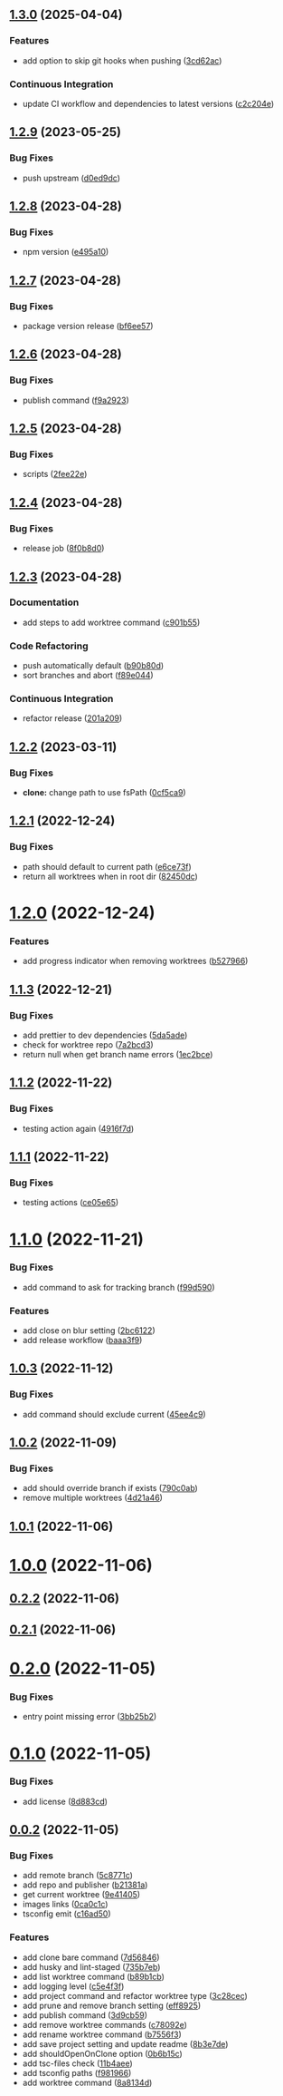 ## [1.3.0](https://github.com/philstainer/git-worktree/compare/v1.2.9...v1.3.0) (2025-04-04)

### Features

- add option to skip git hooks when pushing ([3cd62ac](https://github.com/philstainer/git-worktree/commit/3cd62ace0657b4ad4ba19316d911de599c1b20a7))

### Continuous Integration

- update CI workflow and dependencies to latest versions ([c2c204e](https://github.com/philstainer/git-worktree/commit/c2c204e6fb0a890b9c58496503fbb98ac9242323))

## [1.2.9](https://github.com/philstainer/git-worktree/compare/v1.2.8...v1.2.9) (2023-05-25)

### Bug Fixes

- push upstream ([d0ed9dc](https://github.com/philstainer/git-worktree/commit/d0ed9dcd9191e4bf8a86a22ef68296fe7ef882be))

## [1.2.8](https://github.com/philstainer/git-worktree/compare/v1.2.7...v1.2.8) (2023-04-28)

### Bug Fixes

- npm version ([e495a10](https://github.com/philstainer/git-worktree/commit/e495a100b33867a0cdfa3200fe5d47f0fa33d315))

## [1.2.7](https://github.com/philstainer/git-worktree/compare/v1.2.6...v1.2.7) (2023-04-28)

### Bug Fixes

- package version release ([bf6ee57](https://github.com/philstainer/git-worktree/commit/bf6ee574db6f8ab5b56189cd2b4150812d5208f9))

## [1.2.6](https://github.com/philstainer/git-worktree/compare/v1.2.5...v1.2.6) (2023-04-28)

### Bug Fixes

- publish command ([f9a2923](https://github.com/philstainer/git-worktree/commit/f9a292344489a5e782ec7372c579c927138e1cd4))

## [1.2.5](https://github.com/philstainer/git-worktree/compare/v1.2.4...v1.2.5) (2023-04-28)

### Bug Fixes

- scripts ([2fee22e](https://github.com/philstainer/git-worktree/commit/2fee22ea5cac29b13c8d86405bee8b3e5761b779))

## [1.2.4](https://github.com/philstainer/git-worktree/compare/v1.2.3...v1.2.4) (2023-04-28)

### Bug Fixes

- release job ([8f0b8d0](https://github.com/philstainer/git-worktree/commit/8f0b8d0cb4eb972f4d2ebec450ece8f76ce1610e))

## [1.2.3](https://github.com/philstainer/git-worktree/compare/v1.2.2...v1.2.3) (2023-04-28)

### Documentation

- add steps to add worktree command ([c901b55](https://github.com/philstainer/git-worktree/commit/c901b552c96a278c5e049a74c3997d95ef2b9909))

### Code Refactoring

- push automatically default ([b90b80d](https://github.com/philstainer/git-worktree/commit/b90b80db986fdddbafdf821ed213f7699d8c88d3))
- sort branches and abort ([f89e044](https://github.com/philstainer/git-worktree/commit/f89e04405a7f8d2de0de4f8e96f5f60a0aba3d4d))

### Continuous Integration

- refactor release ([201a209](https://github.com/philstainer/git-worktree/commit/201a209c0d70b2ab0d2a5de3429232d63f12ea5e))

## [1.2.2](https://github.com/philstainer/git-worktree/compare/v1.2.1...v1.2.2) (2023-03-11)

### Bug Fixes

- **clone:** change path to use fsPath ([0cf5ca9](https://github.com/philstainer/git-worktree/commit/0cf5ca9bcd06947b49befe8bd42998da771d9e9c))

## [1.2.1](https://github.com/philstainer/git-worktree/compare/v1.2.0...v1.2.1) (2022-12-24)

### Bug Fixes

- path should default to current path ([e6ce73f](https://github.com/philstainer/git-worktree/commit/e6ce73fc3583cc6a217ae24bd8b0c6da8d1eab81))
- return all worktrees when in root dir ([82450dc](https://github.com/philstainer/git-worktree/commit/82450dc53bb11c9276e8d5d329f6561ca25f1dcc))

# [1.2.0](https://github.com/philstainer/git-worktree/compare/v1.1.3...v1.2.0) (2022-12-24)

### Features

- add progress indicator when removing worktrees ([b527966](https://github.com/philstainer/git-worktree/commit/b5279668182827fc70ba2c0c5005ce9c5f38434c))

## [1.1.3](https://github.com/philstainer/git-worktree/compare/v1.1.2...v1.1.3) (2022-12-21)

### Bug Fixes

- add prettier to dev dependencies ([5da5ade](https://github.com/philstainer/git-worktree/commit/5da5adef32ce56fb82a044f6922253b2ae453811))
- check for worktree repo ([7a2bcd3](https://github.com/philstainer/git-worktree/commit/7a2bcd38bd50c4150104866d6458cd15ffd5e2fb))
- return null when get branch name errors ([1ec2bce](https://github.com/philstainer/git-worktree/commit/1ec2bcea7e42f23fe78ce5adfe67a02d13ff8e40))

## [1.1.2](https://github.com/philstainer/git-worktree/compare/v1.1.1...v1.1.2) (2022-11-22)

### Bug Fixes

- testing action again ([4916f7d](https://github.com/philstainer/git-worktree/commit/4916f7de388a72e6e9a927272a24c7d9a306aeb6))

## [1.1.1](https://github.com/philstainer/git-worktree/compare/v1.1.0...v1.1.1) (2022-11-22)

### Bug Fixes

- testing actions ([ce05e65](https://github.com/philstainer/git-worktree/commit/ce05e65fe240c59ce236bcddbba7d939bfed8b4a))

# [1.1.0](https://github.com/philstainer/git-worktree/compare/v1.0.3...v1.1.0) (2022-11-21)

### Bug Fixes

- add command to ask for tracking branch ([f99d590](https://github.com/philstainer/git-worktree/commit/f99d590f2ff15d92fb18ff5447ac14b1d7792dd7))

### Features

- add close on blur setting ([2bc6122](https://github.com/philstainer/git-worktree/commit/2bc6122a3661db8efc3485c1275d5cf10bad4dc5))
- add release workflow ([baaa3f9](https://github.com/philstainer/git-worktree/commit/baaa3f93277303466e6c852f1d5e31e26f6e6155))

## [1.0.3](https://github.com/philstainer/git-worktree/compare/v1.0.2...v1.0.3) (2022-11-12)

### Bug Fixes

- add command should exclude current ([45ee4c9](https://github.com/philstainer/git-worktree/commit/45ee4c96fcfebea3441052d223f7c7179ca66bb5))

## [1.0.2](https://github.com/philstainer/git-worktree/compare/v1.0.1...v1.0.2) (2022-11-09)

### Bug Fixes

- add should override branch if exists ([790c0ab](https://github.com/philstainer/git-worktree/commit/790c0ab5ce40c98ecb1f426d15e5cfdc54254e30))
- remove multiple worktrees ([4d21a46](https://github.com/philstainer/git-worktree/commit/4d21a468d915e3e5ec3263019106200b8b52225c))

## [1.0.1](https://github.com/philstainer/git-worktree/compare/v1.0.0...v1.0.1) (2022-11-06)

# [1.0.0](https://github.com/philstainer/git-worktree/compare/v0.2.2...v1.0.0) (2022-11-06)

## [0.2.2](https://github.com/philstainer/git-worktree/compare/v0.2.1...v0.2.2) (2022-11-06)

## [0.2.1](https://github.com/philstainer/git-worktree/compare/v0.2.0...v0.2.1) (2022-11-06)

# [0.2.0](https://github.com/philstainer/git-worktree/compare/v0.1.0...v0.2.0) (2022-11-05)

### Bug Fixes

- entry point missing error ([3bb25b2](https://github.com/philstainer/git-worktree/commit/3bb25b2e971d234d96bcf3511789a7f5da677e45))

# [0.1.0](https://github.com/philstainer/git-worktree/compare/v0.0.2...v0.1.0) (2022-11-05)

### Bug Fixes

- add license ([8d883cd](https://github.com/philstainer/git-worktree/commit/8d883cd9e703936ce6617f5c01632065d2491f7d))

## [0.0.2](https://github.com/philstainer/git-worktree/compare/735b7eb76ff302c0fed2742d47bc51419fd8fde8...v0.0.2) (2022-11-05)

### Bug Fixes

- add remote branch ([5c8771c](https://github.com/philstainer/git-worktree/commit/5c8771cd260b20241d818ed3e46df22c178dbcd1))
- add repo and publisher ([b21381a](https://github.com/philstainer/git-worktree/commit/b21381a1a18c5d577256362706bd91a5dfb0f68a))
- get current worktree ([9e41405](https://github.com/philstainer/git-worktree/commit/9e41405358631c342e69f8c7aba6295a07db66bb))
- images links ([0ca0c1c](https://github.com/philstainer/git-worktree/commit/0ca0c1cb297656a2908bd08a0ec1f57e1d685ce6))
- tsconfig emit ([c16ad50](https://github.com/philstainer/git-worktree/commit/c16ad5079db3294f2f6ecf600e9b3d3127ecc83a))

### Features

- add clone bare command ([7d56846](https://github.com/philstainer/git-worktree/commit/7d568461e0b1dacf667ab7ef2c2375d83b93c4ae))
- add husky and lint-staged ([735b7eb](https://github.com/philstainer/git-worktree/commit/735b7eb76ff302c0fed2742d47bc51419fd8fde8))
- add list worktree command ([b89b1cb](https://github.com/philstainer/git-worktree/commit/b89b1cbb4d7c488c95d5e61d8dad459f741c0372))
- add logging level ([c5e4f3f](https://github.com/philstainer/git-worktree/commit/c5e4f3fa644763340430e19e1dc54d2067f013ab))
- add project command and refactor worktree type ([3c28cec](https://github.com/philstainer/git-worktree/commit/3c28cec7da1738c90cbf647c1b82b140ef0afceb))
- add prune and remove branch setting ([eff8925](https://github.com/philstainer/git-worktree/commit/eff8925a7a8d65c4bf9fc1a9ce55433027868758))
- add publish command ([3d9cb59](https://github.com/philstainer/git-worktree/commit/3d9cb59fe3df1dd0f4381f4888d1f21100c246ba))
- add remove worktree commands ([c78092e](https://github.com/philstainer/git-worktree/commit/c78092edfc546f14eacdd2926b535a5d1a63d3d1))
- add rename worktree command ([b7556f3](https://github.com/philstainer/git-worktree/commit/b7556f335abba1c14fa64f5337ed369c19f004d1))
- add save project setting and update readme ([8b3e7de](https://github.com/philstainer/git-worktree/commit/8b3e7de837234caf761d96da74ec3481d52e16e0))
- add shouldOpenOnClone option ([0b6b15c](https://github.com/philstainer/git-worktree/commit/0b6b15cbb692fcf07235e4e3a43b9475adc6c2a6))
- add tsc-files check ([11b4aee](https://github.com/philstainer/git-worktree/commit/11b4aeeec725a242515ce6bd42093a5105e72833))
- add tsconfig paths ([f981966](https://github.com/philstainer/git-worktree/commit/f98196663c2e57dafe435a7484f39190e7d04306))
- add worktree command ([8a8134d](https://github.com/philstainer/git-worktree/commit/8a8134df60ef3244ce7ced2271f93bfeb9c5de71))

